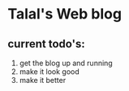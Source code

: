 # Talal's Web blog
## current todo's:
1. get the blog up and running
2. make it look good
3. make it better